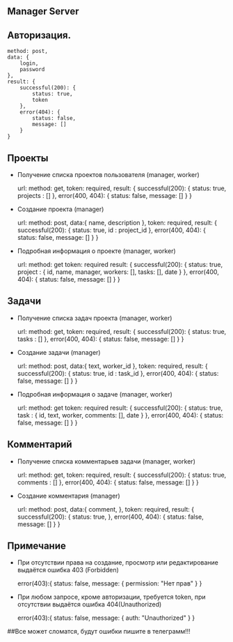 
## Manager Server


## Авторизация.


    method: post,
    data: { 
        login, 
        password 
    },
    result: {
        successful(200): {
            status: true,
            token
        },
        error(404): {
            status: false,
            message: []
        }
    }
    
## Проекты

- Получение списка проектов пользователя (manager, worker)


    url: 
    method: get,
    token: required,
    result: {
        successful(200): {
            status: true,
            projects : []
        },
        error(400, 404): {
            status: false,
            message: []
        }
    }
    
- Создание проекта (manager)



    url:
    method: post,
    data:{
        name,
        description
    },
    token: required,
    result: {
        successful(200): {
            status: true,
            id : project_id
        },
        error(400, 404): {
            status: false,
            message: []
        }
    }
    
    
- Подробная информация о проекте (manager, worker)



     url:
     method: get
     token: required
     result: {
        successful(200): {
            status: true,
            project : {
                id, 
                name, 
                manager, 
                workers: [], 
                tasks: [], 
                date
            }
        },
        error(400, 404): {
            status: false,
            message: []
        }
    }


## Задачи

- Получение списка задач проекта (manager, worker)



    url: 
    method: get,
    token: required,
    result: {
        successful(200): {
            status: true,
            tasks : []
        },
        error(400, 404): {
            status: false,
            message: []
        }
    }
    
    
- Создание задачи (manager)



    url:
    method: post,
    data:{
        text,
        worker_id
    },
    token: required,
    result: {
        successful(200): {
            status: true,
            id : task_id
        },
        error(400, 404): {
            status: false,
            message: []
        }
    }
    
    
- Подробная информация о задаче (manager, worker)



    url:
    method: get
    token: required
    result: {
        successful(200): {
            status: true,
            task : {
                id, 
                text, 
                worker, 
                comments: [], 
                date
            }
        },
        error(400, 404): {
            status: false,
            message: []
        }
    }


## Комментарий

- Получение списка комментарьев задачи (manager, worker)



    url: 
    method: get,
    token: required,
    result: {
        successful(200): {
            status: true,
            comments : []
        },
        error(400, 404): {
            status: false,
            message: []
        }
    }
    
    
- Создание комментария (manager)



    url:
    method: post,
    data:{
        comment,
    },
    token: required,
    result: {
        successful(200): {
            status: true,
        },
        error(400, 404): {
            status: false,
            message: []
        }
    }


## Примечание

- При отсутствии права на создание, просмотр или редактирование выдаётся ошибка 403 (Forbidden)

    
    
    error(403):{
        status: false,
        message: {
            permission: "Нет прав"
        }
    }
    
    
- При любом запросе, кроме авторизации, требуется token, при отсутствии выдаётся ошибка 404(Unauthorized)

    
    
    error(403):{
        status: false,
        message: {
            auth: "Unauthorized"
        }
    }
    
    
##Все может сломатся, будут ошибки пишите в телеграмм!!!
